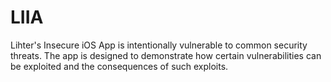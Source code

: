 # LIIA
Lihter's Insecure iOS App is intentionally vulnerable to common security threats. The app is designed to demonstrate how certain vulnerabilities can be exploited and the consequences of such exploits.
